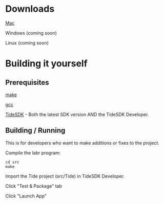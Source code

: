 
# Downloads

[Mac](https://raw.github.com/SCIEG/LabRetriever/master/downloads/LabRetriever-1.0-ALPHA.dmg)

Windows (coming soon)

Linux (coming soon)

# Building it yourself

## Prerequisites

[make](http://www.gnu.org/software/make/)

[gcc](http://gcc.gnu.org/)

[TideSDK](http://www.tidesdk.org/) - Both the latest SDK version AND the TideSDK Developer.


## Building / Running

This is for developers who want to make additions or fixes to the project.

Compile the labr program:

    cd src
    make

Import the Tide project (src/Tide) in TideSDK Developer.

Click "Test & Package" tab

Click "Launch App"

